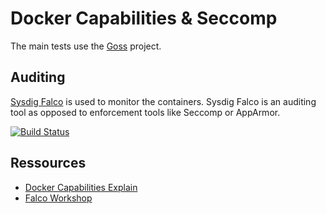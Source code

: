 Docker Capabilities & Seccomp
=============================

The main tests use the [Goss](https://github.com/aelsabbahy/goss) project.

Auditing
--------

[Sysdig Falco](https://github.com/draios/falco) is used to monitor the containers.
Sysdig Falco is an auditing tool as opposed to enforcement tools like Seccomp or AppArmor.

[![Build Status](https://travis-ci.org/chussenot/docker-caps.svg?branch=master)](https://travis-ci.org/chussenot/docker-caps)

Ressources
----------

* [Docker Capabilities Explain](https://rhelblog.redhat.com/2016/10/17/secure-your-containers-with-this-one-weird-trick/)
* [Falco Workshop](https://github.com/mstemm/labs/blob/master/security/falco/README.md)
